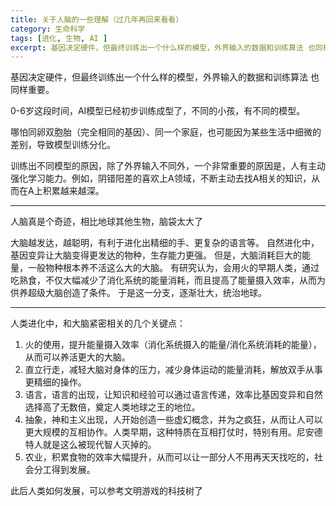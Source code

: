 ```yaml
---
title: 关于人脑的一些理解（过几年再回来看看）
category: 生命科学
tags: [进化, 生物, AI ]
excerpt: 基因决定硬件，但最终训练出一个什么样的模型，外界输入的数据和训练算法 也同样重要。人脑真是个奇迹，相比地球其他生物，脑袋太大了。人类进化中，和大脑紧密相关的几个关键点。
---
```


基因决定硬件，但最终训练出一个什么样的模型，外界输入的数据和训练算法 也同样重要。

0-6岁这段时间，AI模型已经初步训练成型了，不同的小孩，有不同的模型。

哪怕同卵双胞胎（完全相同的基因）、同一个家庭，也可能因为某些生活中细微的差别，导致模型训练分化。

训练出不同模型的原因，除了外界输入不同外，一个非常重要的原因是，人有主动强化学习能力。例如，阴错阳差的喜欢上A领域，不断主动去找A相关的知识，从而在A上积累越来越深。

-------
人脑真是个奇迹，相比地球其他生物，脑袋太大了

大脑越发达，越聪明，有利于进化出精细的手、更复杂的语言等。
自然进化中，基因变异让大脑变得更发达的物种，生存能力更强。
但是，大脑消耗巨大的能量，一般物种根本养不活这么大的大脑。
有研究认为，会用火的早期人类，通过吃熟食，不仅大幅减少了消化系统的能量消耗，而且提高了能量摄入效率，从而为供养超级大脑创造了条件。
于是这一分支，逐渐壮大，统治地球。

------
人类进化中，和大脑紧密相关的几个关键点：
1. 火的使用，提升能量摄入效率（消化系统摄入的能量/消化系统消耗的能量），从而可以养活更大的大脑。
2. 直立行走，减轻大脑对身体的压力，减少身体运动的能量消耗，解放双手从事更精细的操作。
3. 语言，语言的出现，让知识和经验可以通过语言传递，效率比基因变异和自然选择高了无数倍，奠定人类地球之王的地位。
4. 抽象，神和主义出现，人开始创造一些虚幻概念，并为之疯狂，从而让人可以更大规模的互相协作。人类早期，这种特质在互相打仗时，特别有用。尼安德特人就是这么被现代智人灭掉的。
5. 农业，积累食物的效率大幅提升，从而可以让一部分人不用再天天找吃的，社会分工得到发展。

此后人类如何发展，可以参考文明游戏的科技树了